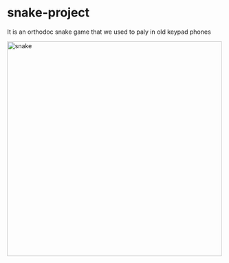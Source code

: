 # snake-project
It is an orthodoc snake game that we used to paly  in old keypad phones






<img width="499" alt="snake" src="https://user-images.githubusercontent.com/73666128/131969080-939c4439-219b-4459-acb7-09aa02de2f7a.png">
